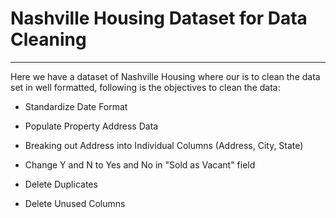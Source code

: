 # Nashville Housing Dataset for Data Cleaning

------

Here we have a dataset of Nashville Housing where our is to clean the data set in well formatted, following is the objectives to clean the data:

* Standardize Date Format

* Populate Property Address Data
* Breaking out Address into Individual Columns (Address, City, State)
* Change Y and N to Yes and No in "Sold as Vacant" field
* Delete Duplicates
* Delete Unused Columns